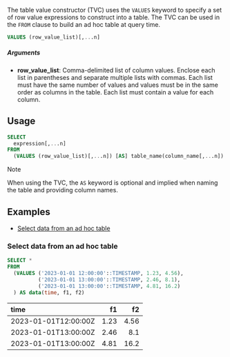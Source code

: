 The table value constructor (TVC) uses the `VALUES` keyword to specify a set of
row value expressions to construct into a table.
The TVC can be used in the `FROM` clause <!-- or `JOIN` clauses -->
to build an ad hoc table at query time.

```sql
VALUES (row_value_list)[,...n]
```

##### Arguments

- **row_value_list**:
  Comma-delimited list of column values.
  Enclose each list in parentheses and separate multiple lists with commas.
  Each list must have the same number of values and values must be in the same
  order as columns in the table.
  Each list must contain a value for each column.

## Usage

```sql
SELECT
  expression[,...n]
FROM
  (VALUES (row_value_list)[,...n]) [AS] table_name(column_name[,...n])
```

> [!Note]
> When using the TVC, the `AS` keyword is optional and implied when naming the
> table and providing column names.

## Examples

- [Select data from an ad hoc table](#select-data-from-an-ad-hoc-table)
<!-- - [Join data with an ad hoc table](#join-data-with-an-ad-hoc-table) -->

### Select data from an ad hoc table

```sql
SELECT *
FROM
  (VALUES ('2023-01-01 12:00:00'::TIMESTAMP, 1.23, 4.56),
          ('2023-01-01 13:00:00'::TIMESTAMP, 2.46, 8.1),
          ('2023-01-01 13:00:00'::TIMESTAMP, 4.81, 16.2)
  ) AS data(time, f1, f2)
```

| time                 |   f1 |   f2 |
| :------------------- | ---: | ---: |
| 2023-01-01T12:00:00Z | 1.23 | 4.56 |
| 2023-01-01T13:00:00Z | 2.46 |  8.1 |
| 2023-01-01T13:00:00Z | 4.81 | 16.2 |

<!-- ### Join data with an ad hoc table

_The following example uses the sample data set provided in
[Get started with InfluxDB tutorial](/influxdb/version/get-started/write/#construct-line-protocol)._

```sql
SELECT
  home.time AS time,
  home.room AS room,
  roomData.id AS room_id
FROM
  home
INNER JOIN
  (VALUES ('Kitchen', 'abc123'),
          ('Living Room', 'def456'),
          ('Bedroom', 'ghi789')
  ) AS roomData(room,id)
ON home.room = roomData.room;
```

{{< expand-wrapper >}}
{{% expand "View example results" %}}
{{% influxdb/custom-timestamps %}}

| time                 | room        | room_id |
| :------------------- | :---------- | :------ |
| 2022-01-01T08:00:00Z | Kitchen     | abc123  |
| 2022-01-01T09:00:00Z | Kitchen     | abc123  |
| 2022-01-01T10:00:00Z | Kitchen     | abc123  |
| 2022-01-01T11:00:00Z | Kitchen     | abc123  |
| 2022-01-01T12:00:00Z | Kitchen     | abc123  |
| 2022-01-01T13:00:00Z | Kitchen     | abc123  |
| 2022-01-01T14:00:00Z | Kitchen     | abc123  |
| 2022-01-01T15:00:00Z | Kitchen     | abc123  |
| 2022-01-01T16:00:00Z | Kitchen     | abc123  |
| 2022-01-01T17:00:00Z | Kitchen     | abc123  |
| 2022-01-01T18:00:00Z | Kitchen     | abc123  |
| 2022-01-01T19:00:00Z | Kitchen     | abc123  |
| 2022-01-01T20:00:00Z | Kitchen     | abc123  |
| 2022-01-01T08:00:00Z | Living Room | def456  |
| 2022-01-01T09:00:00Z | Living Room | def456  |
| 2022-01-01T10:00:00Z | Living Room | def456  |
| 2022-01-01T11:00:00Z | Living Room | def456  |
| 2022-01-01T12:00:00Z | Living Room | def456  |
| 2022-01-01T13:00:00Z | Living Room | def456  |
| 2022-01-01T14:00:00Z | Living Room | def456  |
| 2022-01-01T15:00:00Z | Living Room | def456  |
| 2022-01-01T16:00:00Z | Living Room | def456  |
| 2022-01-01T17:00:00Z | Living Room | def456  |
| 2022-01-01T18:00:00Z | Living Room | def456  |
| 2022-01-01T19:00:00Z | Living Room | def456  |
| 2022-01-01T20:00:00Z | Living Room | def456  |

{{% /influxdb/custom-timestamps %}}
{{% /expand %}}
{{< /expand-wrapper >}} -->
